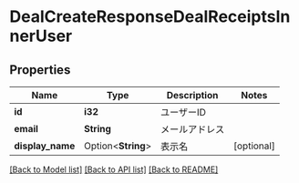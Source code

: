 # DealCreateResponseDealReceiptsInnerUser

## Properties

Name | Type | Description | Notes
------------ | ------------- | ------------- | -------------
**id** | **i32** | ユーザーID | 
**email** | **String** | メールアドレス | 
**display_name** | Option<**String**> | 表示名 | [optional]

[[Back to Model list]](../README.md#documentation-for-models) [[Back to API list]](../README.md#documentation-for-api-endpoints) [[Back to README]](../README.md)


